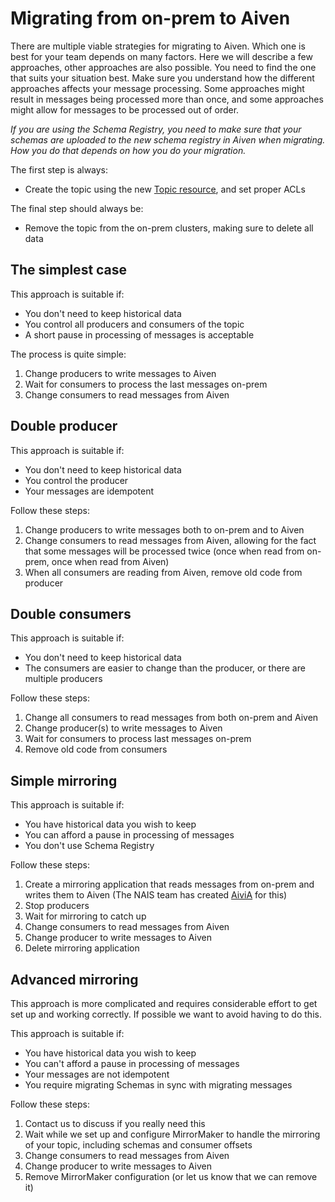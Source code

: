 # Migrating from on-prem to Aiven

There are multiple viable strategies for migrating to Aiven. Which one is best for your team depends on many factors. Here we will describe a few approaches, other approaches are also possible. You need to find the one that suits your situation best. Make sure you understand how the different approaches affects your message processing. Some approaches might result in messages being processed more than once, and some approaches might allow for messages to be processed out of order.

*If you are using the Schema Registry, you need to make sure that your schemas are uploaded to the new schema registry in Aiven when migrating. How you do that depends on how you do your migration.*

The first step is always:

* Create the topic using the new [Topic resource](manage_topics.md#creating-topics-and-defining-access), and set proper ACLs

The final step should always be:

* Remove the topic from the on-prem clusters, making sure to delete all data

## The simplest case

This approach is suitable if:

* You don't need to keep historical data
* You control all producers and consumers of the topic
* A short pause in processing of messages is acceptable

The process is quite simple:

1. Change producers to write messages to Aiven
2. Wait for consumers to process the last messages on-prem
3. Change consumers to read messages from Aiven

## Double producer

This approach is suitable if:

* You don't need to keep historical data
* You control the producer
* Your messages are idempotent

Follow these steps:

1. Change producers to write messages both to on-prem and to Aiven
2. Change consumers to read messages from Aiven, allowing for the fact that some messages will be
   processed twice \(once when read from on-prem, once when read from Aiven\)
3. When all consumers are reading from Aiven, remove old code from producer

## Double consumers

This approach is suitable if:

* You don't need to keep historical data
* The consumers are easier to change than the producer, or there are multiple producers

Follow these steps:

1. Change all consumers to read messages from both on-prem and Aiven
2. Change producer\(s\) to write messages to Aiven
3. Wait for consumers to process last messages on-prem
4. Remove old code from consumers

## Simple mirroring

This approach is suitable if:

* You have historical data you wish to keep
* You can afford a pause in processing of messages
* You don't use Schema Registry

Follow these steps:

1. Create a mirroring application that reads messages from on-prem and writes them to Aiven (The NAIS team has created [AiviA](https://github.com/nais/aivia) for this)
2. Stop producers
3. Wait for mirroring to catch up
4. Change consumers to read messages from Aiven
5. Change producer to write messages to Aiven
6. Delete mirroring application

## Advanced mirroring

This approach is more complicated and requires considerable effort to get set up and working correctly. If possible we want to avoid having to do this.

This approach is suitable if:

* You have historical data you wish to keep
* You can't afford a pause in processing of messages
* Your messages are not idempotent
* You require migrating Schemas in sync with migrating messages

Follow these steps:

1. Contact us to discuss if you really need this
2. Wait while we set up and configure MirrorMaker to handle the mirroring of your topic, including schemas and consumer offsets
3. Change consumers to read messages from Aiven
4. Change producer to write messages to Aiven
5. Remove MirrorMaker configuration (or let us know that we can remove it)

